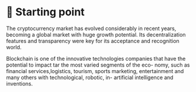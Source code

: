 # 🏴󠁧󠁢󠁥󠁮󠁧󠁿 Starting point

The cryptocurrency market has evolved considerably in recent years, becoming a global market with huge growth potential. Its decentralization features and transparency were key for its acceptance and recognition world.

Blockchain is one of the innovative technologies companies that have the potential to impact tar the most varied segments of the eco- nomy, such as financial services,logistics, tourism, sports marketing, entertainment and many others with technological, robotic, in- artificial intelligence and inventions.

